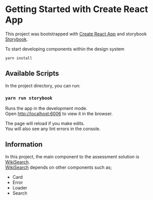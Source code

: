 # Getting Started with Create React App

This project was bootstrapped with [Create React App](https://github.com/facebook/create-react-app)
and storybook [Storybook](https://storybook.js.org/).

To start developing components within the design system

`yarn install`  

## Available Scripts

In the project directory, you can run:

### `yarn run storybook`

Runs the app in the development mode.\
Open [http://localhost:6006](http://localhost:6006) to view it in the browser.

The page will reload if you make edits.\
You will also see any lint errors in the console.

## Information

In this project, the main component to the assessment solution is [WikiSearch](http://localhost:6006/?path=/story/wikipedia-wikisearch--search).\
[WikiSearch](http://localhost:6006/?path=/story/wikipedia-wikisearch--search) depends on other components such as;
* Card
* Error
* Loader
* Search
